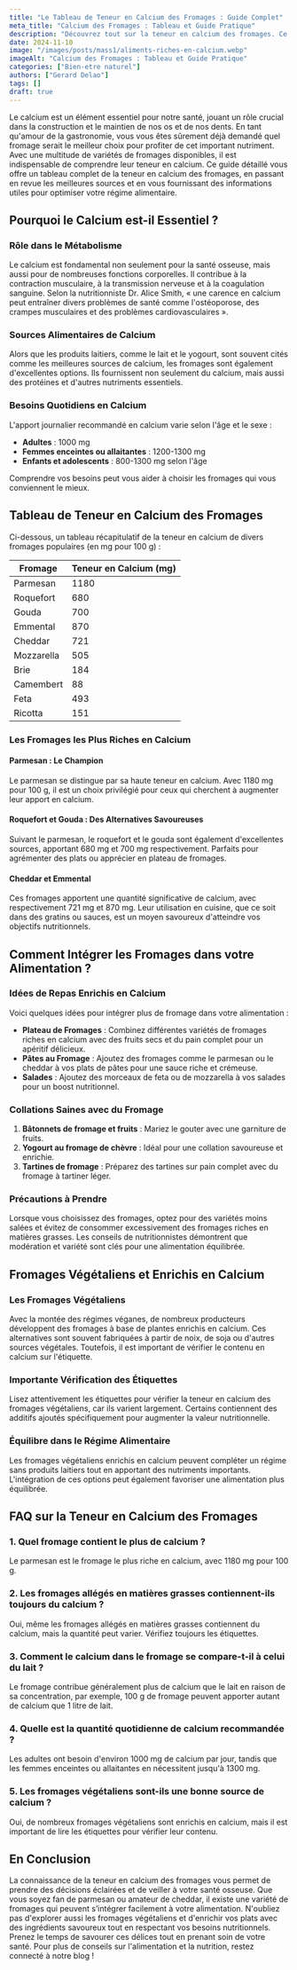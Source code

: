 ```yaml
---
title: "Le Tableau de Teneur en Calcium des Fromages : Guide Complet"
meta_title: "Calcium des Fromages : Tableau et Guide Pratique"
description: "Découvrez tout sur la teneur en calcium des fromages. Ce guide complet vous aide à choisir les meilleurs fromages pour vos besoins nutritionnels."
date: 2024-11-10
image: "/images/posts/mass1/aliments-riches-en-calcium.webp"
imageAlt: "Calcium des Fromages : Tableau et Guide Pratique"
categories: ["Bien-etre naturel"]
authors: ["Gerard Delao"]
tags: []
draft: true
---
```


Le calcium est un élément essentiel pour notre santé, jouant un rôle crucial dans la construction et le maintien de nos os et de nos dents. En tant qu'amour de la gastronomie, vous vous êtes sûrement déjà demandé quel fromage serait le meilleur choix pour profiter de cet important nutriment. Avec une multitude de variétés de fromages disponibles, il est indispensable de comprendre leur teneur en calcium. Ce guide détaillé vous offre un tableau complet de la teneur en calcium des fromages, en passant en revue les meilleures sources et en vous fournissant des informations utiles pour optimiser votre régime alimentaire.

## Pourquoi le Calcium est-il Essentiel ?

### Rôle dans le Métabolisme

Le calcium est fondamental non seulement pour la santé osseuse, mais aussi pour de nombreuses fonctions corporelles. Il contribue à la contraction musculaire, à la transmission nerveuse et à la coagulation sanguine. Selon la nutritionniste Dr. Alice Smith, « une carence en calcium peut entraîner divers problèmes de santé comme l'ostéoporose, des crampes musculaires et des problèmes cardiovasculaires ».

### Sources Alimentaires de Calcium

Alors que les produits laitiers, comme le lait et le yogourt, sont souvent cités comme les meilleures sources de calcium, les fromages sont également d'excellentes options. Ils fournissent non seulement du calcium, mais aussi des protéines et d'autres nutriments essentiels. 

### Besoins Quotidiens en Calcium

L'apport journalier recommandé en calcium varie selon l'âge et le sexe :

- **Adultes** : 1000 mg
- **Femmes enceintes ou allaitantes** : 1200-1300 mg
- **Enfants et adolescents** : 800-1300 mg selon l'âge

Comprendre vos besoins peut vous aider à choisir les fromages qui vous conviennent le mieux.

## Tableau de Teneur en Calcium des Fromages

Ci-dessous, un tableau récapitulatif de la teneur en calcium de divers fromages populaires (en mg pour 100 g) :

| Fromage                | Teneur en Calcium (mg) |
|-----------------------|-----------------------|
| Parmesan              | 1180                  |
| Roquefort             | 680                   |
| Gouda                 | 700                   |
| Emmental              | 870                   |
| Cheddar               | 721                   |
| Mozzarella            | 505                   |
| Brie                  | 184                   |
| Camembert             | 88                    |
| Feta                  | 493                   |
| Ricotta               | 151                   |

### Les Fromages les Plus Riches en Calcium

#### Parmesan : Le Champion

Le parmesan se distingue par sa haute teneur en calcium. Avec 1180 mg pour 100 g, il est un choix privilégié pour ceux qui cherchent à augmenter leur apport en calcium.

#### Roquefort et Gouda : Des Alternatives Savoureuses

Suivant le parmesan, le roquefort et le gouda sont également d'excellentes sources, apportant 680 mg et 700 mg respectivement. Parfaits pour agrémenter des plats ou apprécier en plateau de fromages.

#### Cheddar et Emmental

Ces fromages apportent une quantité significative de calcium, avec respectivement 721 mg et 870 mg. Leur utilisation en cuisine, que ce soit dans des gratins ou sauces, est un moyen savoureux d'atteindre vos objectifs nutritionnels.

## Comment Intégrer les Fromages dans votre Alimentation ?

### Idées de Repas Enrichis en Calcium

Voici quelques idées pour intégrer plus de fromage dans votre alimentation :

- **Plateau de Fromages** : Combinez différentes variétés de fromages riches en calcium avec des fruits secs et du pain complet pour un apéritif délicieux.
- **Pâtes au Fromage** : Ajoutez des fromages comme le parmesan ou le cheddar à vos plats de pâtes pour une sauce riche et crémeuse.
- **Salades** : Ajoutez des morceaux de feta ou de mozzarella à vos salades pour un boost nutritionnel.

### Collations Saines avec du Fromage

1. **Bâtonnets de fromage et fruits** : Mariez le gouter avec une garniture de fruits.
2. **Yogourt au fromage de chèvre** : Idéal pour une collation savoureuse et enrichie.
3. **Tartines de fromage** : Préparez des tartines sur pain complet avec du fromage à tartiner léger.

### Précautions à Prendre

Lorsque vous choisissez des fromages, optez pour des variétés moins salées et évitez de consommer excessivement des fromages riches en matières grasses. Les conseils de nutritionnistes démontrent que modération et variété sont clés pour une alimentation équilibrée.

## Fromages Végétaliens et Enrichis en Calcium

### Les Fromages Végétaliens

Avec la montée des régimes véganes, de nombreux producteurs développent des fromages à base de plantes enrichis en calcium. Ces alternatives sont souvent fabriquées à partir de noix, de soja ou d'autres sources végétales. Toutefois, il est important de vérifier le contenu en calcium sur l'étiquette.

### Importante Vérification des Étiquettes

Lisez attentivement les étiquettes pour vérifier la teneur en calcium des fromages végétaliens, car ils varient largement. Certains contiennent des additifs ajoutés spécifiquement pour augmenter la valeur nutritionnelle.

### Équilibre dans le Régime Alimentaire

Les fromages végétaliens enrichis en calcium peuvent compléter un régime sans produits laitiers tout en apportant des nutriments importants. L'intégration de ces options peut également favoriser une alimentation plus équilibrée.

## FAQ sur la Teneur en Calcium des Fromages

### 1. Quel fromage contient le plus de calcium ?
Le parmesan est le fromage le plus riche en calcium, avec 1180 mg pour 100 g.

### 2. Les fromages allégés en matières grasses contiennent-ils toujours du calcium ?
Oui, même les fromages allégés en matières grasses contiennent du calcium, mais la quantité peut varier. Vérifiez toujours les étiquettes.

### 3. Comment le calcium dans le fromage se compare-t-il à celui du lait ?
Le fromage contribue généralement plus de calcium que le lait en raison de sa concentration, par exemple, 100 g de fromage peuvent apporter autant de calcium que 1 litre de lait.

### 4. Quelle est la quantité quotidienne de calcium recommandée ?
Les adultes ont besoin d'environ 1000 mg de calcium par jour, tandis que les femmes enceintes ou allaitantes en nécessitent jusqu'à 1300 mg.

### 5. Les fromages végétaliens sont-ils une bonne source de calcium ?
Oui, de nombreux fromages végétaliens sont enrichis en calcium, mais il est important de lire les étiquettes pour vérifier leur contenu.

## En Conclusion

La connaissance de la teneur en calcium des fromages vous permet de prendre des décisions éclairées et de veiller à votre santé osseuse. Que vous soyez fan de parmesan ou amateur de cheddar, il existe une variété de fromages qui peuvent s’intégrer facilement à votre alimentation. N'oubliez pas d'explorer aussi les fromages végétaliens et d'enrichir vos plats avec des ingrédients savoureux tout en respectant vos besoins nutritionnels. Prenez le temps de savourer ces délices tout en prenant soin de votre santé. Pour plus de conseils sur l'alimentation et la nutrition, restez connecté à notre blog !

